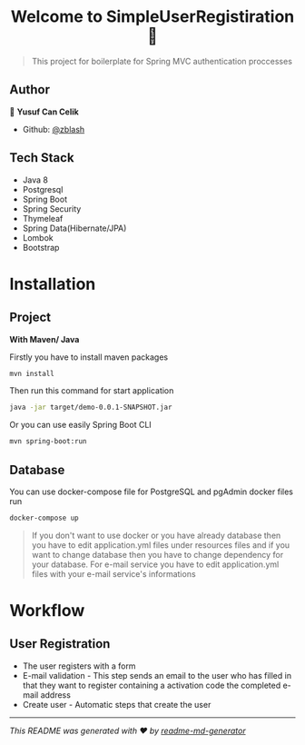 <h1 align="center">Welcome to SimpleUserRegistiration 👋</h1>
<p>
</p>

> This project for boilerplate for Spring MVC authentication proccesses

## Author

👤 **Yusuf Can Celik**

* Github: [@zblash](https://github.com/zblash)

## Tech Stack
* Java 8
* Postgresql
* Spring Boot
* Spring Security
* Thymeleaf
* Spring Data(Hibernate/JPA)
* Lombok
* Bootstrap

# Installation
## Project
 **With Maven/ Java**

 Firstly you have to install maven packages
```sh
mvn install
```
 Then run this command for start application
```sh
java -jar target/demo-0.0.1-SNAPSHOT.jar
```
 Or you can use easily Spring Boot CLI
```sh
mvn spring-boot:run
```
## Database
 You can use docker-compose file for PostgreSQL and pgAdmin docker files run
```sh
docker-compose up
```
> If you don't want to use docker or you have already database then you have to edit application.yml files under resources files and if you want to change database then you have to change dependency for your database. For e-mail service you have to edit application.yml files with your e-mail service's informations

# Workflow
## User Registration 
* The user registers with a form
* E-mail validation - This step sends an email to the user who has filled in that they want to register containing a activation code the completed e-mail address
* Create user - Automatic steps that create the user

***
_This README was generated with ❤️ by [readme-md-generator](https://github.com/kefranabg/readme-md-generator)_
